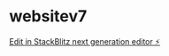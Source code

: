 # websitev7

[Edit in StackBlitz next generation editor ⚡️](https://stackblitz.com/~/github.com/catalystrobots/websitev7)